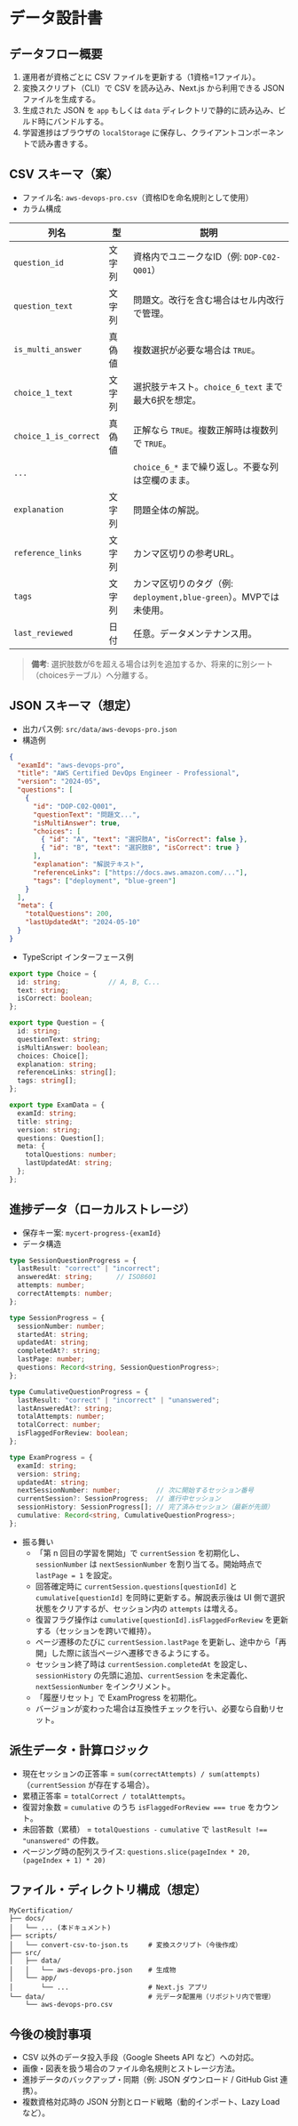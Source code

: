 # データ設計書

## データフロー概要
1. 運用者が資格ごとに CSV ファイルを更新する（1資格=1ファイル）。
2. 変換スクリプト（CLI）で CSV を読み込み、Next.js から利用できる JSON ファイルを生成する。
3. 生成された JSON を `app` もしくは `data` ディレクトリで静的に読み込み、ビルド時にバンドルする。
4. 学習進捗はブラウザの `localStorage` に保存し、クライアントコンポーネントで読み書きする。

## CSV スキーマ（案）
- ファイル名: `aws-devops-pro.csv`（資格IDを命名規則として使用）
- カラム構成

| 列名 | 型 | 説明 |
|------|----|------|
| `question_id` | 文字列 | 資格内でユニークなID（例: `DOP-C02-Q001`） |
| `question_text` | 文字列 | 問題文。改行を含む場合はセル内改行で管理。 |
| `is_multi_answer` | 真偽値 | 複数選択が必要な場合は `TRUE`。 |
| `choice_1_text` | 文字列 | 選択肢テキスト。`choice_6_text` まで最大6択を想定。 |
| `choice_1_is_correct` | 真偽値 | 正解なら `TRUE`。複数正解時は複数列で `TRUE`。 |
| `...` |  | `choice_6_*` まで繰り返し。不要な列は空欄のまま。 |
| `explanation` | 文字列 | 問題全体の解説。 |
| `reference_links` | 文字列 | カンマ区切りの参考URL。 |
| `tags` | 文字列 | カンマ区切りのタグ（例: `deployment,blue-green`）。MVPでは未使用。 |
| `last_reviewed` | 日付 | 任意。データメンテナンス用。 |

> **備考**: 選択肢数が6を超える場合は列を追加するか、将来的に別シート（choicesテーブル）へ分離する。

## JSON スキーマ（想定）
- 出力パス例: `src/data/aws-devops-pro.json`
- 構造例

```json
{
  "examId": "aws-devops-pro",
  "title": "AWS Certified DevOps Engineer - Professional",
  "version": "2024-05",
  "questions": [
    {
      "id": "DOP-C02-Q001",
      "questionText": "問題文...",
      "isMultiAnswer": true,
      "choices": [
        { "id": "A", "text": "選択肢A", "isCorrect": false },
        { "id": "B", "text": "選択肢B", "isCorrect": true }
      ],
      "explanation": "解説テキスト",
      "referenceLinks": ["https://docs.aws.amazon.com/..."],
      "tags": ["deployment", "blue-green"]
    }
  ],
  "meta": {
    "totalQuestions": 200,
    "lastUpdatedAt": "2024-05-10"
  }
}
```

- TypeScript インターフェース例

```ts
export type Choice = {
  id: string;            // A, B, C...
  text: string;
  isCorrect: boolean;
};

export type Question = {
  id: string;
  questionText: string;
  isMultiAnswer: boolean;
  choices: Choice[];
  explanation: string;
  referenceLinks: string[];
  tags: string[];
};

export type ExamData = {
  examId: string;
  title: string;
  version: string;
  questions: Question[];
  meta: {
    totalQuestions: number;
    lastUpdatedAt: string;
  };
};
```

## 進捗データ（ローカルストレージ）
- 保存キー案: `mycert-progress-{examId}`
- データ構造

```ts
type SessionQuestionProgress = {
  lastResult: "correct" | "incorrect";
  answeredAt: string;      // ISO8601
  attempts: number;
  correctAttempts: number;
};

type SessionProgress = {
  sessionNumber: number;
  startedAt: string;
  updatedAt: string;
  completedAt?: string;
  lastPage: number;
  questions: Record<string, SessionQuestionProgress>;
};

type CumulativeQuestionProgress = {
  lastResult: "correct" | "incorrect" | "unanswered";
  lastAnsweredAt?: string;
  totalAttempts: number;
  totalCorrect: number;
  isFlaggedForReview: boolean;
};

type ExamProgress = {
  examId: string;
  version: string;
  updatedAt: string;
  nextSessionNumber: number;         // 次に開始するセッション番号
  currentSession?: SessionProgress;  // 進行中セッション
  sessionHistory: SessionProgress[]; // 完了済みセッション（最新が先頭）
  cumulative: Record<string, CumulativeQuestionProgress>;
};
```

- 振る舞い
  - 「第 n 回目の学習を開始」で `currentSession` を初期化し、`sessionNumber` は `nextSessionNumber` を割り当てる。開始時点で `lastPage = 1` を設定。
  - 回答確定時に `currentSession.questions[questionId]` と `cumulative[questionId]` を同時に更新する。解説表示後は UI 側で選択状態をクリアするが、セッション内の `attempts` は増える。
  - 復習フラグ操作は `cumulative[questionId].isFlaggedForReview` を更新する（セッションを跨いで維持）。
  - ページ遷移のたびに `currentSession.lastPage` を更新し、途中から「再開」した際に該当ページへ遷移できるようにする。
  - セッション終了時は `currentSession.completedAt` を設定し、`sessionHistory` の先頭に追加、`currentSession` を未定義化、`nextSessionNumber` をインクリメント。
  - 「履歴リセット」で ExamProgress を初期化。
  - バージョンが変わった場合は互換性チェックを行い、必要なら自動リセット。

## 派生データ・計算ロジック
- 現在セッションの正答率 = `sum(correctAttempts) / sum(attempts)` （`currentSession` が存在する場合）。
- 累積正答率 = `totalCorrect / totalAttempts`。
- 復習対象数 = `cumulative` のうち `isFlaggedForReview === true` をカウント。
- 未回答数（累積） = `totalQuestions -` `cumulative` で `lastResult !== "unanswered"` の件数。
- ページング時の配列スライス: `questions.slice(pageIndex * 20, (pageIndex + 1) * 20)`

## ファイル・ディレクトリ構成（想定）
```
MyCertification/
├── docs/
│   └── ... (本ドキュメント)
├── scripts/
│   └── convert-csv-to-json.ts     # 変換スクリプト（今後作成）
├── src/
│   ├── data/
│   │   └── aws-devops-pro.json    # 生成物
│   └── app/
│       └── ...                    # Next.js アプリ
└── data/                          # 元データ配置用（リポジトリ内で管理）
    └── aws-devops-pro.csv
```

## 今後の検討事項
- CSV 以外のデータ投入手段（Google Sheets API など）への対応。
- 画像・図表を扱う場合のファイル命名規則とストレージ方法。
- 進捗データのバックアップ・同期（例: JSON ダウンロード / GitHub Gist 連携）。
- 複数資格対応時の JSON 分割とロード戦略（動的インポート、Lazy Load など）。
